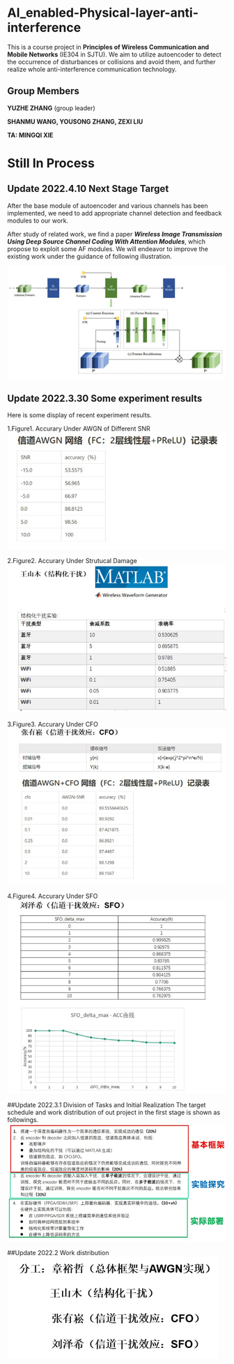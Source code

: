 # AI_enabled-Physical-layer-anti-interference
This is a course project in **Principles of Wireless 
Communication and Mobile Networks** (IE304 in SJTU). 
We aim to utilize autoencoder to detect the occurrence 
of disturbances or collisions and avoid them, 
and further realize whole anti-interference communication technology.

## Group Members
**YUZHE ZHANG** (group leader) 

**SHANMU WANG, YOUSONG ZHANG, ZEXI LIU**

**TA: MINGQI XIE**
# Still In Process

## Update 2022.4.10 Next Stage Target
After the base module of autoencoder and various channels has been implemented, 
we need to add appropriate channel detection and feedback modules to our work.

After study of related work, we find a paper ***Wireless Image Transmission Using Deep Source
Channel Coding With Attention Modules***, which propose to exploit some AF modules.
We will endeavor to improve the existing work under the guidance of following illustration.

![Figure 1](images/1.jpg)

## Update 2022.3.30 Some experiment results ##
Here is some display of recent experiment results.

1.Figure1. Accurary Under AWGN of Different SNR
![test image size](images/2.jpg)

2.Figure2. Accurary Under Strutucal Damage
![](images/3.jpg)

3.Figure3. Accurary Under CFO
![](images/4.jpg)

4.Figure4. Accurary Under SFO
![](images/5.jpg) 

##Update 2022.3.1 Division of Tasks and Initial Realization
The target schedule and work distribution of out project in the first stage is shown as followings.
![](images/6.jpg)

##Update 2022.2 Work distribution 
![](images/7.jpg)
